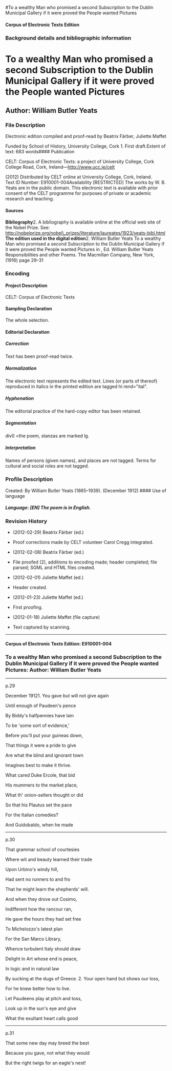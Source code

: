 

#To a wealthy Man who promised a second Subscription to the Dublin Municipal Gallery if it were proved the People wanted Pictures


<!-- // 
 function footNote(link) {
 openpopup = window.open(link,"openpopup","width=512,height=128,left=256,top=256,resizable=no,scrollbars=1,menubar=1,statusbar=0,toolbar=0");
}
// -->



#### Corpus of Electronic Texts Edition


### Background details and bibliographic information


To a wealthy Man who promised a second Subscription to the Dublin Municipal Gallery if it were proved the People wanted Pictures
================================================================================================================================


Author: William Butler Yeats
----------------------------


### File Description

Electronic edition compiled and proof-read by Beatrix Färber, Juliette Maffet

Funded by School of History, University College, Cork 1. First draft.Extent of text: 683 words#### Publication


CELT: Corpus of Electronic Texts: a project of University College, Cork  
College Road, Cork, Ireland—http://www.ucc.ie/celt

 (2012) Distributed by CELT online at University College, Cork, Ireland.  
Text ID Number: E910001-004Availability [RESTRICTED] 
The works by W. B. Yeats are in the public domain. This electronic text is available with prior consent of the CELT programme for purposes of private or academic research and teaching.


#### Sources


**Bibliography**2. A bibliography is available online at the official web site of the Nobel Prize. See: http://nobelprize.org/nobel\_prizes/literature/laureates/1923/yeats-bibl.html
**The edition used in the digital edition**2. William Butler Yeats To a wealthy Man who promised a second Subscription to the Dublin Municipal Gallery if it were proved the People wanted Pictures in , Ed. William Butler Yeats Responsibilities and other Poems. The Macmillan Company, New York, (1916) page 29–31

### Encoding


#### Project Description


CELT: Corpus of Electronic Texts


#### Sampling Declaration


The whole selection.


#### Editorial Declaration


##### Correction


Text has been proof-read twice.


##### Normalization


The electronic text represents the edited text. Lines (or parts of thereof) reproduced in italics in the printed edition are tagged hi rend="ital".


##### Hyphenation


The editorial practice of the hard-copy editor has been retained.


##### Segmentation


div0 =the poem, stanzas are marked lg.


##### Interpretation


Names of persons (given names), and places are not tagged. Terms for cultural and social roles are not tagged.


### Profile Description


Created: By William Butler Yeats (1865–1939).
 (December 1912) #### Use of language


##### Language: [EN] The poem is in English.


### Revision History


* (2012-02-29) Beatrix Färber (ed.)

* Proof corrections made by CELT volunteer Carol Cregg integrated.
* (2012-02-08) Beatrix Färber (ed.)

* File proofed (2), additions to encoding made; header completed; file parsed; SGML and HTML files created.
* (2012-02-01) Juliette Maffet (ed.)

* Header created.
* (2012-01-23) Juliette Maffet (ed.)

* First proofing.
* (2012-01-18) Juliette Maffet (file capture)

* Text captured by scanning.




---


#### Corpus of Electronic Texts Edition: E910001-004


### To a wealthy Man who promised a second Subscription to the Dublin Municipal Gallery if it were proved the People wanted Pictures: Author: William Butler Yeats




---

p.29


December 19121. You gave but will not give again
  
Until enough of Paudeen's pence
  
By Biddy's halfpennies have lain
  
To be 'some sort of evidence,'
  
Before you'll put your guineas down,
  
That things it were a pride to give
  
Are what the blind and ignorant town
  
Imagines best to make it thrive.
  
What cared Duke Ercole, that bid
  
His mummers to the market place,
  
What th' onion-sellers thought or did
  
So that his Plautus set the pace
  
For the Italian comedies?
  
And Guidobaldo, when he made


---

p.30


That grammar school of courtesies
  
Where wit and beauty learned their trade
  
Upon Urbino's windy hill,
  
Had sent no runners to and fro
  
That he might learn the shepherds' will.
  
And when they drove out Cosimo,
  
Indifferent how the rancour ran,
  
He gave the hours they had set free
  
To Michelozzo's latest plan
  
For the San Marco Library,
  
Whence turbulent Italy should draw
  
Delight in Art whose end is peace,
  
In logic and in natural law
  
By sucking at the dugs of Greece.
2. Your open hand but shows our loss,
  
For he knew better how to live.
  
Let Paudeens play at pitch and toss,
  
Look up in the sun's eye and give
  
What the exultant heart calls good


---

p.31


That some new day may breed the best
  
Because you gave, not what they would
  
But the right twigs for an eagle's nest!










